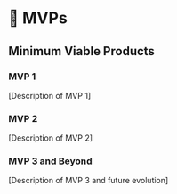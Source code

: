 # 🚀 MVPs 

## Minimum Viable Products

### MVP 1

[Description of MVP 1]

### MVP 2

[Description of MVP 2]

### MVP 3 and Beyond

[Description of MVP 3 and future evolution]
